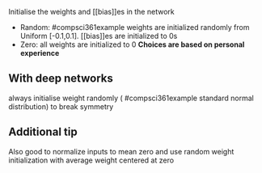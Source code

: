 Initialise the weights and [[bias]]es in the network
- Random: #compsci361example weights are initialized randomly from Uniform [-0.1,0.1]. [[bias]]es are initialized to 0s
- Zero: all weights are initialized to 0
**Choices are based on personal experience**
## With deep networks
always initialise weight randomly ( #compsci361example standard normal distribution) to break symmetry
## Additional tip
Also good to normalize inputs to mean zero and use random weight initialization with average weight centered at zero